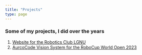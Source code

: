 ```yaml
---
title: "Projects"
type: page
---
```



### Some of my projects, I did over the years

1. [Website for the Robotics Club LGNU](https://github.com/Robotik-Lessing-Gymnasium-Neu-Ulm/website)
2. [AurcoCode Vision System for the RoboCup World Open 2023](https://github.com/Robotik-Lessing-Gymnasium-Neu-Ulm/rcj2023bordeaux-challange1)
